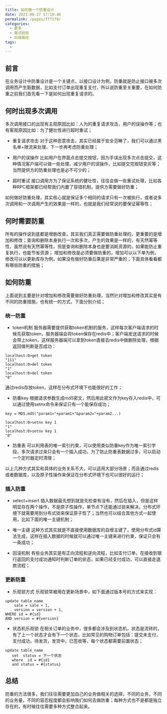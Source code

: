 ```yaml
---
title: 如何做一个防重设计
date: 2021-06-27 17:19:40
permalink: /pages/fff1f0/
categories:
  - 更多
  - 面试经验
  - 后端面经
tags:
  - 
---
```

## 前言
在业务设计中防重设计是一个关键点，以接口设计为例，防重就是防止接口被多次调用而产生脏数据，比如支付订单出现重复支付，所以说防重至关重要，在如何防重之前我们首先看一下是如何出现重复请求的。

## 何时出现多次调用
多次调用接口的出现有主观原因比如：人为的重复请求攻击，用户的误操作等；也有客观原因比如：为了健壮性进行超时重试；

* 重复请求攻击
对于这种恶意攻击，其实已经属于安全范畴了，我们可以通过黑名单+限流来处理，下一步再考虑防重处理；

* 用户的误操作
比如用户在界面点击提交按钮，因为手误出现多次点击提交，这种情况客户端可以做一些处理，减少用户的误操作，比如提交完按钮变灰等；当然提供方的防重处理也是必不可少的；

* 超时重试
接口调用方为了保证系统的健壮性，往往会做一些重试处理，比如各种RPC框架都已经帮我们内置了容错机制，提供方需要做好防重；

如何做好防重处理，其实核心就是保证多个相同的请求只有一次被执行，或者说多次调用和一次调用产生的效果是一样的，也就是我们经常说的要保证幂等性；

## 何时需要防重
所有的操作说到底都是增删改查，其实我们真正需要做防重处理的，更重要的是增加和修改；查询和删除本身执行一次和多次，产生的效果是一样的，有天然幂等性，虽然说有天然幂等性，但是查询和删除本身也是要消耗资源的，如果能防止重复执行，也能节省资源；
增加和修改是必须要做防重的，增加可以以下单为例，修改可以以更新库存为例，如果没有做好防重后果是非常严重的；下面具体看看都有哪些防重的措施；

## 如何防重
上面说到主要是针对增加和修改需要做好防重处理，当然针对增加和修改其实是有不同的防重措施，也有统一的方式，下面分别介绍；

### 统一防重

* token机制
服务器需要提供获取token机制的服务，这样每次客户端请求的时候先获取token，服务器端会将token保存在redis中；客户端发送请求的时候会带上token，这样服务器端可以拿到token直接去redis中做删除处理，根据返回值判断是否成功：
```
localhost:0>get token
"111"
localhost:0>del token
"1"
localhost:0>del token
"0"
```
通过redis存放token，这样在分布式环境下也能很好的工作；

* 防重key
根据请求参数生成md5密文，然后用此密文作为key存入redis中，可以通过使用setnx命令来保证只有一个能保存成功；
```
key = MD5.md5("param1="+param1+"&param2="+param2...)

localhost:0>setnx key 1
"1"
localhost:0>setnx key 1
"0"
```

* 防重表
可以利用表的唯一索引约束，可以使用类似防重key作为唯一索引字段，多次请求过来只会有一个插入成功，为了防止防重表数据过多，可以启动一个定时器定时清理；

以上几种方式其实和具体的业务关系不大，可以适用大部分场景；而且通过redis或者数据库，以及原子性操作来保证在分布式环境下也可以很好的运行；

### 插入防重

* select+insert
插入数据最先想到就是先检查有没有，然后在插入，但是这样明显存在两个操作，不是原子性操作，单节点下还能通过锁来解决，分布式环境下就需要用到分布式锁来保证原子性了；当然也可以结合其他方式一起使用，比如下面的唯一主键机制；

* 唯一主键
这种方式其实就是不直接使用数据库的自增主键了，使用分布式id算法生成，这样在插入数据的时候就可以通过唯一主键来进行约束，保证只会有一条成功；

* 回滚机制
有些业务其实是有正向流程和逆向流程，比如支付订单，在接收到银行返回的支付成功通知时判断订单的状态，如果已经支付成功，可以直接走退款流程；

### 更新防重

* 乐观锁方式
乐观锁常被用在更新场景中，如下面通过版本号的方式来实现：
```
update table_name
    sale = sale + 1,
    version = version + 1,
WHERE id = #{id}
AND version = #{version}
```

* 状态机乐观锁
在相关订单的业务中，很多都会涉及到状态机，状态是流转的，有了上一个状态才会有下一个状态，比如常见的购物订单包括：提交未支付，支付成功，待发货，发货中，已签收等，每个状态都需要前置状态；
```
update table_name
   set  status = 下一个状态
   where  id = #{id} 
   and status = #{status} 
```

## 总结
防重的方法很多，我们往往需要更加自己的业务做相关的选择，不同的业务，不同的业务量，不同的容忍程度都会影响我们如何去做防重；每种方式也不是都是独立存在的，有时候往往需要多种方式整合起来。
